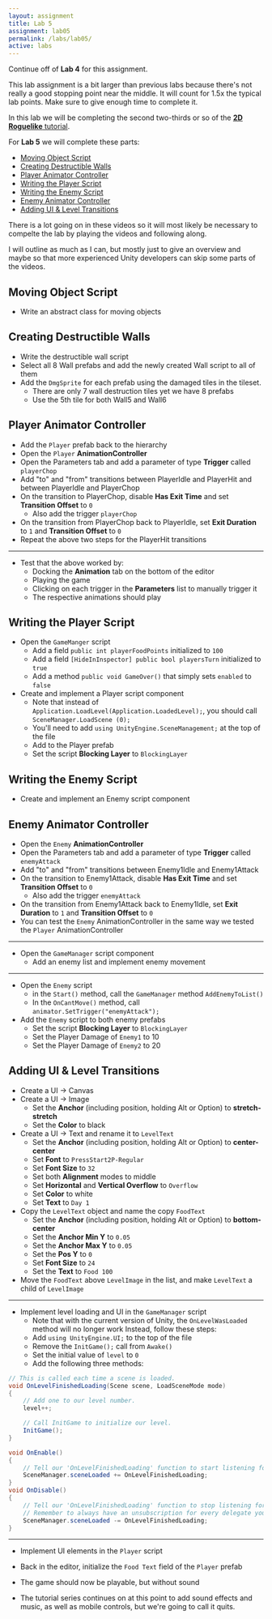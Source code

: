 ```yaml
---
layout: assignment
title: Lab 5
assignment: lab05
permalink: /labs/lab05/
active: labs
---
```


Continue off of **Lab 4** for this assignment.

This lab assignment is a bit larger than previous labs because there's not really a good stopping point near the middle.
It will count for 1.5x the typical lab points.
Make sure to give enough time to complete it.

In this lab we will be completing the second two-thirds or so of the [**2D Roguelike** tutorial](https://unity3d.com/learn/tutorials/s/2d-roguelike-tutorial).

For **Lab 5** we will complete these parts:

- [Moving Object Script](https://unity3d.com/learn/tutorials/projects/2d-roguelike-tutorial/moving-object-script?playlist=17150)
- [Creating Destructible Walls](https://unity3d.com/learn/tutorials/projects/2d-roguelike-tutorial/creating-destructible-walls?playlist=17150)
- [Player Animator Controller](https://unity3d.com/learn/tutorials/projects/2d-roguelike-tutorial/player-animator-controller?playlist=17150)
- [Writing the Player Script](https://unity3d.com/learn/tutorials/projects/2d-roguelike-tutorial/writing-player-script?playlist=17150)
- [Writing the Enemy Script](https://unity3d.com/learn/tutorials/projects/2d-roguelike-tutorial/writing-enemy-script?playlist=17150)
- [Enemy Animator Controller](https://unity3d.com/learn/tutorials/projects/2d-roguelike-tutorial/enemy-animator-controller?playlist=17150)
- [Adding UI & Level Transitions](https://unity3d.com/learn/tutorials/projects/2d-roguelike-tutorial/adding-ui-level-transitions?playlist=17150)

There is a lot going on in these videos so it will most likely be necessary to compelte the lab by playing the videos and following along.

I will outline as much as I can, but mostly just to give an overview and maybe so that more experienced Unity developers can skip some parts of the videos.

## Moving Object Script

- Write an abstract class for moving objects

## Creating Destructible Walls

- Write the destructible wall script
- Select all 8 Wall prefabs and add the newly created Wall script to all of them
- Add the `DmgSprite` for each prefab using the damaged tiles in the tileset.
  - There are only 7 wall destruction tiles yet we have 8 prefabs
  - Use the 5th tile for both Wall5 and Wall6

## Player Animator Controller

- Add the `Player` prefab back to the hierarchy
- Open the `Player` **AnimationController**
- Open the Parameters tab and add a parameter of type **Trigger** called `playerChop`
- Add "to" and "from" transitions between PlayerIdle and PlayerHit and between PlayerIdle and PlayerChop
- On the transition to PlayerChop, disable **Has Exit Time** and set **Transition Offset** to `0`
  - Also add the trigger `playerChop`
- On the transition from PlayerChop back to PlayerIdle, set **Exit Duration** to `1` and **Transition Offset** to `0`
- Repeat the above two steps for the PlayerHit transitions

---

- Test that the above worked by:
  - Docking the **Animation** tab on the bottom of the editor
  - Playing the game
  - Clicking on each trigger in the **Parameters** list to manually trigger it
  - The respective animations should play

## Writing the Player Script

- Open the `GameManger` script
  - Add a field `public int playerFoodPoints` initialized to `100`
  - Add a field `[HideInInspector] public bool playersTurn` initialized to `true`
  - Add a method `public void GameOver()` that simply sets `enabled` to `false`
- Create and implement a Player script component
  - Note that instead of `Application.LoadLevel(Application.LoadedLevel);`, you should call `SceneManager.LoadScene (0);`
  - You'll need to add `using UnityEngine.SceneManagement;` at the top of the file
  - Add to the Player prefab
  - Set the script **Blocking Layer** to `BlockingLayer`

## Writing the Enemy Script

- Create and implement an Enemy script component

## Enemy Animator Controller

- Open the `Enemy` **AnimationController**
- Open the Parameters tab and add a parameter of type **Trigger** called `enemyAttack`
- Add "to" and "from" transitions between Enemy1Idle and Enemy1Attack
- On the transition to Enemy1Attack, disable **Has Exit Time** and set **Transition Offset** to `0`
  - Also add the trigger `enemyAttack`
- On the transition from Enemy1Attack back to Enemy1Idle, set **Exit Duration** to `1` and **Transition Offset** to `0`
- You can test the `Enemy` AnimationController in the same way we tested the `Player` AnimationController

---

- Open the `GameManager` script component
  - Add an enemy list and implement enemy movement

---

- Open the `Enemy` script
  - in the `Start()` method, call the `GameManager` method `AddEnemyToList()`
  - In the `OnCantMove()` method, call `animator.SetTrigger("enemyAttack");`
- Add the `Enemy` script to both enemy prefabs
  - Set the script **Blocking Layer** to `BlockingLayer`
  - Set the Player Damage of `Enemy1` to 10
  - Set the Player Damage of `Enemy2` to 20

## Adding UI & Level Transitions

- Create a UI &rarr; Canvas
- Create a UI &rarr; Image
  - Set the **Anchor** (including position, holding Alt or Option) to **stretch-stretch**
  - Set the **Color** to black
- Create a UI &rarr; Text and rename it to `LevelText`
  - Set the **Anchor** (including position, holding Alt or Option) to **center-center**
  - Set **Font** to `PressStart2P-Regular`
  - Set **Font Size** to `32`
  - Set both **Alignment** modes to middle
  - Set **Horizontal** and **Vertical Overflow** to `Overflow`
  - Set **Color** to white
  - Set **Text** to `Day 1`
- Copy the `LevelText` object and name the copy `FoodText`
  - Set the **Anchor** (including position, holding Alt or Option) to **bottom-center**
  - Set the **Anchor Min Y** to `0.05`
  - Set the **Anchor Max Y** to `0.05`
  - Set the **Pos Y** to `0`
  - Set **Font Size** to `24`
  - Set the **Text** to `Food 100`
- Move the `FoodText` above `LevelImage` in the list, and make `LevelText` a child of `LevelImage`

---

- Implement level loading and UI in the `GameManager` script
  - Note that with the current version of Unity, the `OnLevelWasLoaded` method will no longer work
    Instead, follow these steps:
  - Add `using UnityEngine.UI;` to the top of the file
  - Remove the `InitGame();` call from `Awake()`
  - Set the initial value of `level` to `0`
  - Add the following three methods:

```csharp
// This is called each time a scene is loaded.
void OnLevelFinishedLoading(Scene scene, LoadSceneMode mode)
{
    // Add one to our level number.
    level++;

    // Call InitGame to initialize our level.
    InitGame();
}

void OnEnable()
{
    // Tell our 'OnLevelFinishedLoading' function to start listening for a scene change event as soon as this script is enabled.
    SceneManager.sceneLoaded += OnLevelFinishedLoading;
}
void OnDisable()
{
    // Tell our 'OnLevelFinishedLoading' function to stop listening for a scene change event as soon as this script is disabled.
    // Remember to always have an unsubscription for every delegate you subscribe to!
    SceneManager.sceneLoaded -= OnLevelFinishedLoading;
}
```


---

- Implement UI elements in the `Player` script
- Back in the editor, initialize the `Food Text` field of the `Player` prefab

- The game should now be playable, but without sound
- The tutorial series continues on at this point to add sound effects and music, as well as mobile controls,
  but we're going to call it quits.
